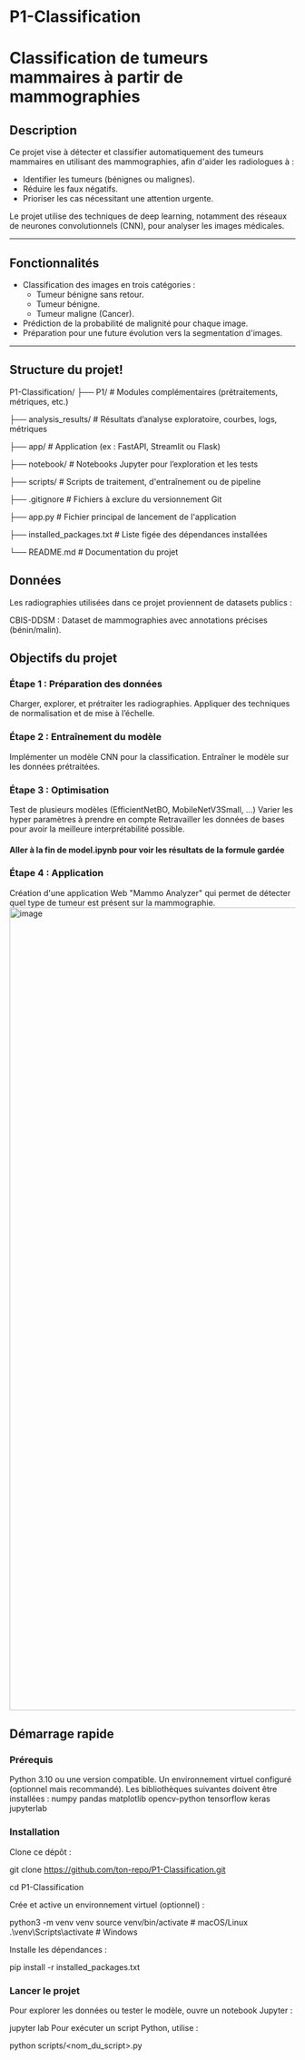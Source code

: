 # P1-Classification
# Classification de tumeurs mammaires à partir de mammographies

## Description
Ce projet vise à détecter et classifier automatiquement des tumeurs mammaires en utilisant des mammographies, afin d'aider les radiologues à :
- Identifier les tumeurs (bénignes ou malignes).
- Réduire les faux négatifs.
- Prioriser les cas nécessitant une attention urgente.

Le projet utilise des techniques de deep learning, notamment des réseaux de neurones convolutionnels (CNN), pour analyser les images médicales.

---

## Fonctionnalités
- Classification des images en trois catégories :
  - Tumeur bénigne sans retour.
  - Tumeur bénigne.
  - Tumeur maligne (Cancer).
- Prédiction de la probabilité de malignité pour chaque image.
- Préparation pour une future évolution vers la segmentation d'images.

---

## Structure du projet!

P1-Classification/
├── P1/ # Modules complémentaires (prétraitements, métriques, etc.)

├── analysis_results/ # Résultats d’analyse exploratoire, courbes, logs, métriques

├── app/ # Application (ex : FastAPI, Streamlit ou Flask)

├── notebook/ # Notebooks Jupyter pour l’exploration et les tests

├── scripts/ # Scripts de traitement, d'entraînement ou de pipeline

├── .gitignore # Fichiers à exclure du versionnement Git

├── app.py # Fichier principal de lancement de l'application

├── installed_packages.txt # Liste figée des dépendances installées

└── README.md # Documentation du projet

## Données
Les radiographies utilisées dans ce projet proviennent de datasets publics :

CBIS-DDSM : Dataset de mammographies avec annotations précises (bénin/malin).

## Objectifs du projet
### Étape 1 : Préparation des données

Charger, explorer, et prétraiter les radiographies.
Appliquer des techniques de normalisation et de mise à l’échelle.

### Étape 2 : Entraînement du modèle

Implémenter un modèle CNN pour la classification.
Entraîner le modèle sur les données prétraitées.

### Étape 3 : Optimisation

Test de plusieurs modèles (EfficientNetBO, MobileNetV3Small, ...)
Varier les hyper paramètres à prendre en compte
Retravailler les données de bases pour avoir la meilleure interprétabilité possible.
#### Aller à la fin de model.ipynb pour voir les résultats de la formule gardée

### Étape 4 : Application

Création d'une application Web "Mammo Analyzer" qui permet de détecter quel type de tumeur
est présent sur la mammographie.
<img width="1415" alt="image" src="https://github.com/user-attachments/assets/5dbd9e2c-9a98-452a-aaf3-b39ed836696f" />


## Démarrage rapide
### Prérequis
Python 3.10 ou une version compatible.
Un environnement virtuel configuré (optionnel mais recommandé).
Les bibliothèques suivantes doivent être installées :
numpy
pandas
matplotlib
opencv-python
tensorflow
keras
jupyterlab
### Installation
Clone ce dépôt :

git clone https://github.com/ton-repo/P1-Classification.git

cd P1-Classification

Crée et active un environnement virtuel (optionnel) :

python3 -m venv venv
source venv/bin/activate  # macOS/Linux
.\venv\Scripts\activate   # Windows

Installe les dépendances :

pip install -r installed_packages.txt

### Lancer le projet
Pour explorer les données ou tester le modèle, ouvre un notebook Jupyter :

jupyter lab
Pour exécuter un script Python, utilise :

python scripts/<nom_du_script>.py
